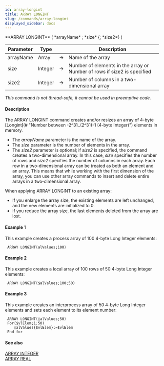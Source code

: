 ```yaml
---
id: array-longint
title: ARRAY LONGINT
slug: /commands/array-longint
displayed_sidebar: docs
---
```


<!--REF #_command_.ARRAY LONGINT.Syntax-->**ARRAY LONGINT** ( *arrayName* ; *size* {; *size2*} )<!-- END REF-->
<!--REF #_command_.ARRAY LONGINT.Params-->
| Parameter | Type |  | Description |
| --- | --- | --- | --- |
| arrayName | Array | &#8594;  | Name of the array |
| size | Integer | &#8594;  | Number of elements in the array or Number of rows if size2 is specified |
| size2 | Integer | &#8594;  | Number of columns in a two-dimensional array |

<!-- END REF-->

*This command is not thread-safe, it cannot be used in preemptive code.*


#### Description 

<!--REF #_command_.ARRAY LONGINT.Summary-->The ARRAY LONGINT command creates and/or resizes an array of 4-byte [Longint](# "Number between -2^31..(2^31)-1 (4-byte Integer)") elements in memory.<!-- END REF-->

* The *arrayName* parameter is the name of the array.
* The *size* parameter is the number of elements in the array.
* The *size2* parameter is optional; if *size2* is specified, the command creates a two-dimensional array. In this case, *size* specifies the number of rows and *size2* specifies the number of columns in each array. Each row in a two-dimensional array can be treated as both an element and an array. This means that while working with the first dimension of the array, you can use other array commands to insert and delete entire arrays in a two-dimensional array.

When applying ARRAY LONGINT to an existing array:

* If you enlarge the array size, the existing elements are left unchanged, and the new elements are initialized to 0.
* If you reduce the array size, the last elements deleted from the array are lost.

#### Example 1 

This example creates a process array of 100 4-byte Long Integer elements: 

```4d
 ARRAY LONGINT(alValues;100)
```

#### Example 2 

This example creates a local array of 100 rows of 50 4-byte Long Integer elements: 

```4d
 ARRAY LONGINT($alValues;100;50)
```

#### Example 3 

This example creates an interprocess array of 50 4-byte Long Integer elements and sets each element to its element number: 

```4d
 ARRAY LONGINT(◊alValues;50)
 For($vlElem;1;50)
    ◊alValues{$vlElem}:=$vlElem
 End for
```

#### See also 

[ARRAY INTEGER](array-integer.md)  
[ARRAY REAL](array-real.md)  
